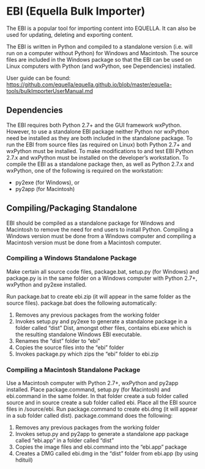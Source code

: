 # EBI (Equella Bulk Importer)
The EBI is a popular tool for importing content into EQUELLA. It can also be used for updating, deleting and exporting content. 

The EBI is written in Python and compiled to a standalone version (i.e. will run on a computer without Python) for Windows and Macintosh. The source files are included in the Windows package so that the EBI can be used on Linux computers with Python (and wxPython, see Dependencies) installed.

User guide can be found:  https://github.com/equella/equella.github.io/blob/master/equella-tools/bulkImporterUserManual.md

## Dependencies
The EBI requires both Python 2.7+ and the GUI framework wxPython. However, to use a standalone EBI package neither Python nor wxPython need be installed as they are both included in the standalone package. To run the EBI from source files (as required on Linux) both Python 2.7+ and wxPython must be installed.
To make modifications to and test EBI Python 2.7.x and wxPython must be installed on the developer’s workstation. To compile the EBI as a standalone package then, as well as Python 2.7.x and wxPython, one of the following is required on the workstation:
* py2exe (for Windows), or
* py2app (for Macintosh)

## Compiling/Packaging Standalone
EBI should be compiled as a standalone package for Windows and Macintosh to remove the need for end users to install Python. Compiling a Windows version must be done from a Windows computer and compiling a Macintosh version must be done from a Macintosh computer.

### Compiling a Windows Standalone Package
Make certain all source code files, package.bat, setup.py (for Windows) and package.py is in the same folder on a Windows computer with Python 2.7+, wxPython and py2exe installed.

Run package.bat to create ebi.zip (it will appear in the same folder as the source files).
package.bat does the following automatically:
1.	Removes any previous packages from the working folder
2.	 Invokes setup.py and py2exe to generate a standalone package in a folder called “dist” Dist, amongst other files, contains ebi.exe which is the resulting standalone Windows EBI executable.
3.	Renames the “dist” folder to “ebi”
4.	Copies the source files into the “ebi” folder
5.	Invokes package.py which zips the “ebi” folder to ebi.zip

### Compiling a Macintosh Standalone Package
Use a Macintosh computer with Python 2.7+, wxPython and py2app installed. Place package.command, setup.py (for Macintosh) and ebi.command in the same folder. In that folder create a sub folder called source and in source create a sub folder called ebi. Place all the EBI source files in /source/ebi.
Run package.command to create ebi.dmg (it will appear in a sub folder called dist).
package.command does the following:
1.	Removes any previous packages from the working folder
2.	Invokes setup.py and py2app to generate a standalone app package called “ebi.app” in a folder called “dist”
3.	Copies the image files and ebi.command into the “ebi.app” package
4.	Creates a DMG called ebi.dmg in the “dist” folder from ebi.app (by using hdituil) 



